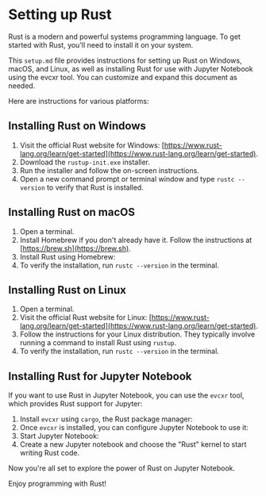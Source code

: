 # Setting up Rust

Rust is a modern and powerful systems programming language. To get started with Rust, you'll need to install it on your system.

This `setup.md` file provides instructions for setting up Rust on Windows, macOS, and Linux, as well as installing Rust for use with Jupyter Notebook using the evcxr tool. You can customize and expand this document as needed.

Here are instructions for various platforms:

## Installing Rust on Windows

1. Visit the official Rust website for Windows: [https://www.rust-lang.org/learn/get-started](https://www.rust-lang.org/learn/get-started).
2. Download the `rustup-init.exe` installer.
3. Run the installer and follow the on-screen instructions.
4. Open a new command prompt or terminal window and type `rustc --version` to verify that Rust is installed.

## Installing Rust on macOS

1. Open a terminal.
2. Install Homebrew if you don't already have it. Follow the instructions at [https://brew.sh](https://brew.sh).
3. Install Rust using Homebrew:
4. To verify the installation, run `rustc --version` in the terminal.

## Installing Rust on Linux

1. Open a terminal.
2. Visit the official Rust website for Linux: [https://www.rust-lang.org/learn/get-started](https://www.rust-lang.org/learn/get-started).
3. Follow the instructions for your Linux distribution. They typically involve running a command to install Rust using `rustup`.
4. To verify the installation, run `rustc --version` in the terminal.

## Installing Rust for Jupyter Notebook

If you want to use Rust in Jupyter Notebook, you can use the `evcxr` tool, which provides Rust support for Jupyter:

1. Install `evcxr` using `cargo`, the Rust package manager:
2. Once `evcxr` is installed, you can configure Jupyter Notebook to use it:
3. Start Jupyter Notebook:
4. Create a new Jupyter notebook and choose the "Rust" kernel to start writing Rust code.

Now you're all set to explore the power of Rust on Jupyter Notebook.

Enjoy programming with Rust!
